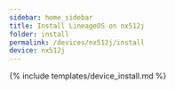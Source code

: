 ```yaml
---
sidebar: home_sidebar
title: Install LineageOS on nx512j
folder: install
permalink: /devices/nx512j/install
device: nx512j
---
```

{% include templates/device_install.md %}
